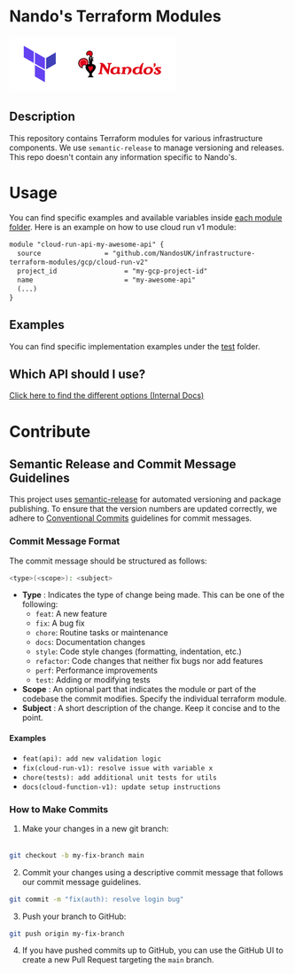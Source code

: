 # Nando's Terraform Modules

<img src="assets/tfnandos.png" alt="Terraform" width="300"/>

## Description

This repository contains Terraform modules for various infrastructure components. We use `semantic-release` to manage versioning and releases.
This repo doesn't contain any information specific to Nando's.

# Usage

You can find specific examples and available variables inside [each module folder](gcp). Here is an example on how to use cloud run v1 module:

```hcl
module "cloud-run-api-my-awesome-api" {
  source                = "github.com/NandosUK/infrastructure-terraform-modules/gcp/cloud-run-v2"
  project_id                 = "my-gcp-project-id"
  name                       = "my-awesome-api"
  (...)
}
```

## Examples

You can find specific implementation examples under the [test](test) folder.

## Which API should I use?

[Click here to find the different options (Internal Docs)](https://github.com/NandosUK/infrastructure/tree/master/api)

# Contribute

## Semantic Release and Commit Message Guidelines

This project uses [semantic-release](https://github.com/semantic-release/semantic-release) for automated versioning and package publishing. To ensure that the version numbers are updated correctly, we adhere to [Conventional Commits](https://www.conventionalcommits.org/) guidelines for commit messages.

### Commit Message Format

The commit message should be structured as follows:

```bash
<type>(<scope>): <subject>
```

- **Type** : Indicates the type of change being made. This can be one of the following:
  - `feat`: A new feature
  - `fix`: A bug fix
  - `chore`: Routine tasks or maintenance
  - `docs`: Documentation changes
  - `style`: Code style changes (formatting, indentation, etc.)
  - `refactor`: Code changes that neither fix bugs nor add features
  - `perf`: Performance improvements
  - `test`: Adding or modifying tests
- **Scope** : An optional part that indicates the module or part of the codebase the commit modifies. Specify the individual terraform module.
- **Subject** : A short description of the change. Keep it concise and to the point.

#### Examples

- `feat(api): add new validation logic`
- `fix(cloud-run-v1): resolve issue with variable x`
- `chore(tests): add additional unit tests for utils`
- `docs(cloud-function-v1): update setup instructions`

### How to Make Commits

1. Make your changes in a new git branch:

```bash

git checkout -b my-fix-branch main
```

2. Commit your changes using a descriptive commit message that follows our commit message guidelines.

```bash
git commit -m "fix(auth): resolve login bug"
```

3. Push your branch to GitHub:

```bash
git push origin my-fix-branch
```

4. If you have pushed commits up to GitHub, you can use the GitHub UI to create a new Pull Request targeting the `main` branch.
